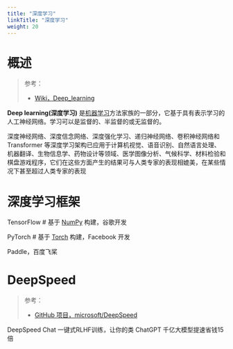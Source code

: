 ```yaml
---
title: "深度学习"
linkTitle: "深度学习"
weight: 20
---
```


# 概述

> 参考：
>
> - [Wiki，Deep_learning](https://en.wikipedia.org/wiki/Deep_learning)

**Deep learning(深度学习)** 是[机器学习](/docs/12.人工智能/机器学习/机器学习.md)方法家族的一部分，它基于具有表示学习的人工神经网络。学习可以是监督的、半监督的或无监督的。

深度神经网络、深度信念网络、深度强化学习、递归神经网络、卷积神经网络和 Transformer 等深度学习架构已应用于计算机视觉、语音识别、自然语言处理、机器翻译、生物信息学、药物设计等领域、医学图像分析、气候科学、材料检验和棋盘游戏程序，它们在这些方面产生的结果可与人类专家的表现相媲美，在某些情况下甚至超过人类专家的表现

# 深度学习框架

TensorFlow # 基于 [NumPy](/docs/12.人工智能/科学计算/NumPy.md) 构建，谷歌开发

PyTorch # 基于 [Torch](/docs/12.人工智能/科学计算/Torch.md) 构建，Facebook 开发

Paddle，百度飞桨

# DeepSpeed

> 参考：
>
> - [GitHub 项目，microsoft/DeepSpeed](https://github.com/microsoft/DeepSpeed)

DeepSpeed Chat 一键式RLHF训练，让你的类 ChatGPT 千亿大模型提速省钱15倍